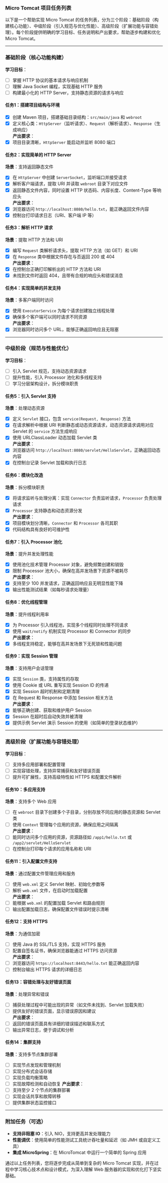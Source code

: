 ### Micro Tomcat 项目任务列表

以下是一个帮助实现 Micro Tomcat 的任务列表，分为三个阶段：基础阶段（构建核心功能）、中级阶段（引入规范与优化性能）、高级阶段（扩展功能与容错处理）。每个阶段提供明确的学习目标、任务说明和产出要求，帮助逐步构建和优化 Micro Tomcat。

---

### 基础阶段（核心功能构建）

**学习目标**：  
- [ ] 掌握 HTTP 协议的基本请求与响应机制  
- [ ] 理解 Java Socket 编程，实现基础 HTTP 服务  
- [ ] 构建最小化的 HTTP Server，支持静态资源的请求与响应

#### 任务1：搭建项目结构与环境  
- [x] 创建 Maven 项目，搭建基础目录结构：`src/main/java` 和 `webroot`  
- [x] 定义核心类：`HttpServer`（监听请求）、`Request`（解析请求）、`Response`（生成响应）  
**产出要求**：  
- [x] 项目目录清晰，`HttpServer` 能启动并监听 8080 端口  

#### 任务2：实现简单的 HTTP Server  
**场景**：支持返回静态文件  
- [x] 在 `HttpServer` 中创建 `ServerSocket`，监听端口并接受请求  
- [x] 解析客户端请求，提取 URI 并读取 `webroot` 目录下对应文件  
- [x] 返回静态文件内容，同时设置 HTTP 状态码、内容长度、Content-Type 等响应头  
**产出要求**：  
- [x] 浏览器访问 `http://localhost:8080/hello.txt`，能正确返回文件内容  
- [x] 控制台打印请求日志（URI、客户端 IP 等）  

#### 任务3：解析 HTTP 请求  
**场景**：提取 HTTP 方法和 URI  
- [x] 编写 `Request` 类解析请求头，提取 HTTP 方法（如 GET）和 URI  
- [x] 在 `Response` 类中根据文件存在与否返回 200 或 404  
**产出要求**：  
- [x] 在控制台正确打印解析出的 HTTP 方法和 URI  
- [x] 未找到文件时返回 404，且带有合规的响应头和错误消息  

#### 任务4：实现简单的并发支持  
**场景**：多客户端同时访问  
- [x] 使用 `ExecutorService` 为每个请求创建独立线程处理  
- [x] 确保多个客户端可以同时请求不同资源  
**产出要求**：  
- [x] 浏览器同时访问多个 URL，能够正确返回响应且无阻塞  

---

### 中级阶段（规范与性能优化）

**学习目标**：  
- [ ] 引入 Servlet 规范，支持动态资源请求  
- [ ] 提升性能，引入 Processor 池化和多线程支持  
- [ ] 学习分层架构设计，拆分模块职责

#### 任务5：引入 Servlet 支持  
**场景**：处理动态资源  
- [x] 定义 `Servlet` 接口，包含 `service(Request, Response)` 方法  
- [x] 在请求解析中根据 URI 判断静态或动态资源请求，动态资源请求调用对应 Servlet 的 `service` 方法生成响应  
- [x] 使用 URLClassLoader 动态加载 Servlet 类  
**产出要求**：  
- [x] 浏览器访问 `http://localhost:8080/servlet/HelloServlet`，正确返回动态内容  
- [x] 在控制台记录 Servlet 加载和执行日志  

#### 任务6：模块化改造  
**场景**：拆分模块职责  
- [x] 将请求监听与处理分离：实现 `Connector` 负责监听请求，`Processor` 负责处理请求  
- [x] `Processor` 支持静态和动态资源分发  
**产出要求**：  
- [x] 项目模块划分清晰，`Connector` 和 `Processor` 各司其职  
- [x] 代码结构具有良好的可维护性  

#### 任务7：引入 Processor 池化  
**场景**：提升并发处理性能  
- [x] 使用池化技术管理 Processor 对象，避免频繁创建和销毁  
- [x] 限制 Processor 池大小，确保在高并发场景下资源不被耗尽  
**产出要求**：  
- [x] 支持至少 100 并发请求，正确返回响应且无明显性能下降  
- [x] 输出性能测试结果（如每秒请求处理量）  

#### 任务8：优化线程管理  
**场景**：提升线程利用率  
- [x] 为 Processor 引入线程池，实现多个线程同时处理不同请求  
- [x] 使用 `wait/notify` 机制实现 Processor 和 Connector 的同步  
**产出要求**：  
- [x] 多线程支持稳定，能够在高并发场景下无死锁和性能问题  

#### 任务9：实现 Session 管理  
**场景**：支持用户会话管理  
- [x] 实现 `Session` 类，支持属性的存取  
- [x] 使用 Cookie 或 URL 重写实现 Session ID 的传递  
- [x] 实现 Session 超时机制和定期清理  
- [x] 在 Request 和 Response 中添加 Session 相关方法  
**产出要求**：  
- [x] 能够正确创建、获取和维护用户 Session  
- [x] Session 在超时后自动失效并被清理  
- [x] 提供示例 Servlet 演示 Session 的使用（如简单的登录状态维护）  

---

### 高级阶段（扩展功能与容错处理）

**学习目标**：  
- [ ] 支持多应用部署和配置管理  
- [ ] 实现容错处理，支持异常捕获和友好错误页面  
- [ ] 提升可扩展性，支持高级特性如 HTTPS 和配置文件解析

#### 任务10：多应用支持  
**场景**：支持多个 Web 应用  
- [ ] 在 `webroot` 目录下创建多个子目录，分别存放不同应用的静态资源和 Servlet 类  
- [ ] 使用 `Context` 管理每个应用的资源，确保应用之间隔离  
**产出要求**：  
- [ ] 能同时访问多个应用的资源，资源路径如 `/app1/hello.txt` 或 `/app2/servlet/HelloServlet`  
- [ ] 在控制台打印每个请求的应用名称和 URI  

#### 任务11：引入配置文件支持  
**场景**：通过配置文件管理应用和服务  
- [ ] 使用 `web.xml` 定义 Servlet 映射、初始化参数等  
- [ ] 解析 `web.xml` 文件，在启动时加载配置  
**产出要求**：  
- [ ] 能根据 `web.xml` 的配置加载 Servlet 和路由规则  
- [ ] 输出配置加载日志，确保配置文件错误时提示清晰  

#### 任务12：支持 HTTPS  
**场景**：为通信加密  
- [ ] 使用 Java 的 SSL/TLS 支持，实现 HTTPS 服务  
- [ ] 配置自签名证书，确保浏览器能通过 HTTPS 访问资源  
**产出要求**：  
- [ ] 浏览器访问 `https://localhost:8443/hello.txt` 能正确返回内容  
- [ ] 控制台输出 HTTPS 请求的详细日志  

#### 任务13：容错处理与友好错误页面  
**场景**：处理异常和错误  
- [ ] 捕获处理过程中可能出现的异常（如文件未找到、Servlet 加载失败）  
- [ ] 提供友好的错误页面，显示错误原因和建议  
**产出要求**：  
- [ ] 返回的错误页面具有详细的错误描述和联系方式  
- [ ] 输出异常日志，便于调试和分析  

#### 任务14：集群支持
**场景**：支持多节点集群部署
- [ ] 实现节点发现和管理机制
- [ ] 实现分布式会话存储
- [ ] 实现负载均衡策略
- [ ] 实现故障检测和自动恢复
**产出要求**：
- [ ] 支持至少 2 个节点的集群部署
- [ ] 实现会话共享和故障转移
- [ ] 提供集群状态监控接口

---

### 附加任务（可选）

- **支持非阻塞 IO**：引入 NIO，支持更高并发处理能力  
- **性能调优**：使用简单的性能测试工具统计吞吐量和延迟（如 JMH 或自定义工具）  
- **集成 MicroSpring**：在 MicroTomcat 中运行一个简单的 Spring 应用  

通过以上任务列表，您将逐步完成从简单到复杂的 Micro Tomcat 实现，并在过程中学习核心技术点和设计模式，为深入理解 Web 服务器的实现和优化打下坚实基础。